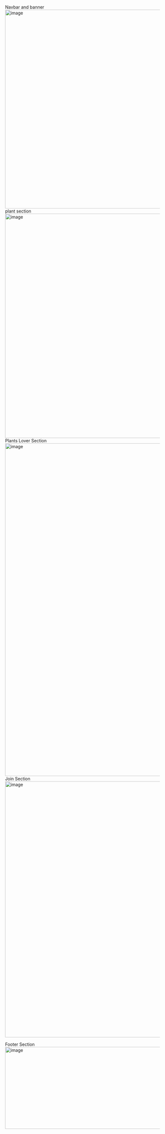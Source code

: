 Navbar and banner
<img width="1829" height="645" alt="image" src="https://github.com/user-attachments/assets/d33391ba-c770-45bb-9613-ccca2a5c087e" />
plant section
<img width="1739" height="728" alt="image" src="https://github.com/user-attachments/assets/73f0dba3-d1fa-47bf-b5d4-b737633a20d5" />
Plants Lover Section
<img width="1920" height="1080" alt="image" src="https://github.com/user-attachments/assets/7fd01b5f-65dd-4428-8f3f-c5bc133e872a" />
Join Section
<img width="1887" height="831" alt="image" src="https://github.com/user-attachments/assets/d2fc8373-4317-4490-a4a7-2b018d6cb8b8" />


 Footer Section
 <img width="1864" height="266" alt="image" src="https://github.com/user-attachments/assets/68f95d3f-d9e3-422a-b8dc-5b8bf39dfb99" />

